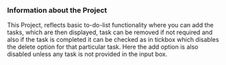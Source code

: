 ### Information about the Project

This Project, reflects basic to-do-list functionality where you can add the tasks, which are then displayed, task can be removed if not required and also if the task is completed it can be checked as in tickbox which disables the delete option for that particular task.
Here the add option is also disabled unless any task is not provided in the input box.
 
